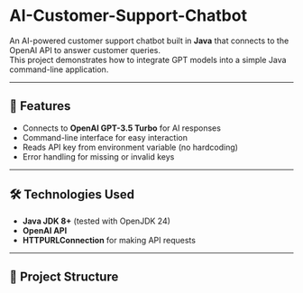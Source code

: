 # AI-Customer-Support-Chatbot

An AI-powered customer support chatbot built in **Java** that connects to the OpenAI API to answer customer queries.  
This project demonstrates how to integrate GPT models into a simple Java command-line application.

---

## 📌 Features
- Connects to **OpenAI GPT-3.5 Turbo** for AI responses
- Command-line interface for easy interaction
- Reads API key from environment variable (no hardcoding)
- Error handling for missing or invalid keys

---

## 🛠️ Technologies Used
- **Java JDK 8+** (tested with OpenJDK 24)
- **OpenAI API**
- **HTTPURLConnection** for making API requests

---

## 📂 Project Structure
